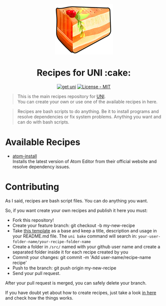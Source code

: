 <p align="center">
  <img src="bin/cake.png" alt="Recipes for UNI logo"/>
</p>

<h1 align="center">Recipes for UNI :cake:</h1>

<p align="center">
  <a href="https://github.com/uni-linux/uni"><img src="https://img.shields.io/badge/get-uni-green.svg" alt="get uni"/></a>
  <a href="https://github.com/uni-linux/recipes/blob/master/LICENSE"><img src="https://img.shields.io/github/license/mashape/apistatus.svg" alt="License - MIT"/></a>
</p>

> This is the main recipes repository for [UNI](https://github.com/uni-linux/uni).<br/>
> You can create your own or use one of the available recipes in here.

> Recipes are bash scripts to do anything. Be it to install programs and resolve dependencies or fix system problems. Anything you want and can do with bash scripts.

# Available Recipes
- [atom-install](https://github.com/uni-linux/recipes/tree/master/src/daltonmenezes/atom-install)<br/>
  Installs the latest version of Atom Editor from their official website and resolve dependency issues.

# Contributing

As I said, recipes are bash script files. You can do anything you want.

So, if you want create your own recipes and publish it here you must:
- Fork this repository!
- Create your feature branch: git checkout -b my-new-recipe
- Take [this template](https://github.com/uni-linux/recipes/tree/master/src/uni/template) as a base and keep a title, description and usage in your README.md file. The `uni bake` command will search in: `your-user-folder-name/your-recipe-folder-name`
- Create a folder in `/src/` named with your github user name and create a separated folder inside it for each recipe created by you
- Commit your changes: git commit -m 'Add user-name/recipe-name recipe'
- Push to the branch: git push origin my-new-recipe
- Send your pull request.

After your pull request is merged, you can safely delete your branch.

If you have doubt yet about how to create recipes, just take a look [in here](https://github.com/uni-linux/recipes/tree/master/src) and check how the things works.
